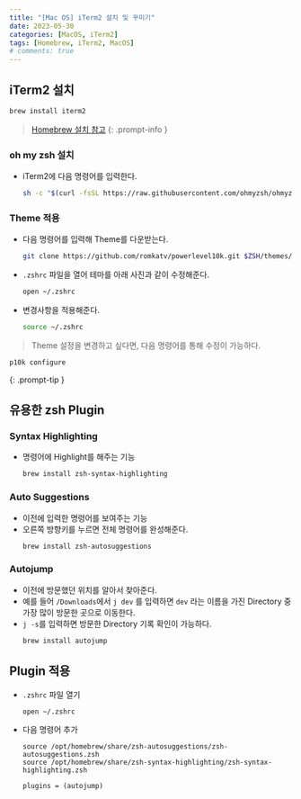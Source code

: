 ```yaml
---
title: "[Mac OS] iTerm2 설치 및 꾸미기"
date: 2023-05-30
categories: [MacOS, iTerm2]
tags: [Homebrew, iTerm2, MacOS]
# comments: true
---
```


## iTerm2 설치

```bash
brew install iterm2
```

> [Homebrew 설치 참고](https://kyungryeol-yoon.github.io/posts/homebrew-cask)
{: .prompt-info }

### oh my zsh 설치

- iTerm2에 다음 명령어를 입력한다.
  ```bash
  sh -c "$(curl -fsSL https://raw.githubusercontent.com/ohmyzsh/ohmyzsh/master/tools/install.sh)"
  ```

### Theme 적용

- 다음 명령어를 입력해 Theme를 다운받는다.
  ```bash
  git clone https://github.com/romkatv/powerlevel10k.git $ZSH/themes/powerlevel10k
  ```

- `.zshrc` 파일을 열어 테마를 아래 사진과 같이 수정해준다.
  ```bash
  open ~/.zshrc
  ```

- 변경사항을 적용해준다.
  ```bash
  source ~/.zshrc
  ```

> Theme 설정을 변경하고 싶다면, 다음 명령어를 통해 수정이 가능하다.
```bash
p10k configure
```
{: .prompt-tip }

## 유용한 zsh Plugin

### Syntax Highlighting

- 명령어에 Highlight를 해주는 기능
  ```bash
  brew install zsh-syntax-highlighting
  ```

### Auto Suggestions

- 이전에 입력한 명령어를 보여주는 기능
- 오른쪽 방향키를 누르면 전체 명령어를 완성해준다.
  ```bash
  brew install zsh-autosuggestions
  ```

### Autojump

- 이전에 방문했던 위치를 알아서 찾아준다.
- 예를 들어 `/Downloads`에서 `j dev` 를 입력하면 `dev` 라는 이름을 가진 Directory 중 가장 많이 방문한 곳으로 이동한다.
- `j -s`를 입력하면 방문한 Directory 기록 확인이 가능하다.
  ```bash
  brew install autojump
  ```

## Plugin 적용

- `.zshrc` 파일 열기
  ```bash
  open ~/.zshrc
  ```

- 다음 명령어 추가
  ```
  source /opt/homebrew/share/zsh-autosuggestions/zsh-autosuggestions.zsh
  source /opt/homebrew/share/zsh-syntax-highlighting/zsh-syntax-highlighting.zsh
  ```

  ```
  plugins = (autojump)
  ```